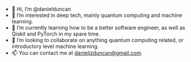- 👋 Hi, I’m @danielduncan
- 👀 I’m interested in deep tech, mainly quantum computing and machine learning.
- 🌱 I’m currently learning how to be a better software engineer, as well as Qiskit and PyTorch in my spare time.
- 💞️ I’m looking to collaborate on anything quantum computing related, or introductory level machine learning.
- 📫 You can contact me at danieljzduncan@gmail.com.

<!---
danielduncan/danielduncan is a ✨ special ✨ repository because its `README.md` (this file) appears on your GitHub profile.
You can click the Preview link to take a look at your changes.
--->
